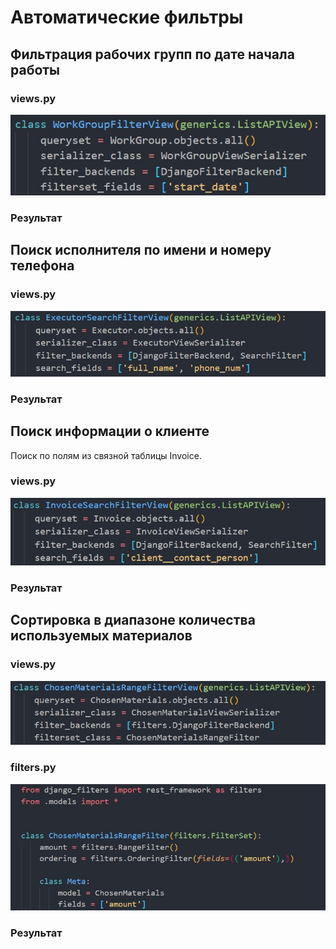 # Автоматические фильтры

## Фильтрация рабочих групп по дате начала работы
### views.py
![code](8.jpg)
### Результат
<!-- ![result](7.png) -->

## Поиск исполнителя по имени и номеру телефона
### views.py
![code](10.jpg)
### Результат
<!-- ![result](9.png) -->

## Поиск информации о клиенте
Поиск по полям из связной таблицы Invoice.
### views.py
![code](12.jpg)
### Результат
<!-- ![result](11.png) -->

## Сортировка в диапазоне количества используемых материалов
### views.py
![code](14.jpg)
### filters.py
![code](15.jpg)
### Результат
<!-- ![result](13.png) -->

